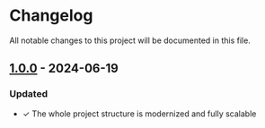 # Changelog

All notable changes to this project will be documented in this file.

## [1.0.0](https://github.com/blaxovios/playback-detection/releases/tag/v1.0.0) - 2024-06-19


### Updated

- ✓ The whole project structure is modernized and fully scalable